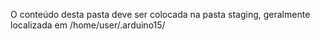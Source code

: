 O conteúdo desta pasta deve ser colocada na pasta staging, geralmente localizada em /home/user/.arduino15/
